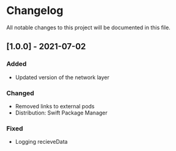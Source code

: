# Changelog
All notable changes to this project will be documented in this file.

## [1.0.0] - 2021-07-02
### Added
- Updated version of the network layer

### Changed
- Removed links to external pods
- Distribution: Swift Package Manager

### Fixed
- Logging recieveData
